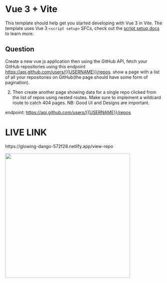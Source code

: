 # Vue 3 + Vite

This template should help get you started developing with Vue 3 in Vite. The template uses Vue 3 `<script setup>` SFCs, check out the [script setup docs](https://v3.vuejs.org/api/sfc-script-setup.html#sfc-script-setup) to learn more.

## Question

Create a new vue js application then using the GitHub API, fetch your GitHub repositories using this endpoint https://api.github.com/users/{{USERNAME}}/repos. show a page with a list of all your repositories on GitHub(the page should have some form of pagination).

2. Then create another page showing data for a single repo clicked from the list of repos using nested routes. Make sure to implement a wildcard route to catch 404 pages. NB: Good UI and Designs are important.

endpoint: https://api.github.com/users/{{USERNAME}}/repos

# LIVE LINK

<p>https://glowing-dango-572f28.netlify.app/view-repo </p>

<img src="https://user-images.githubusercontent.com/53145644/225055148-c096a5a8-8177-4e87-8ca8-4dd5a6296cbc.png" width=400/>
</div>


